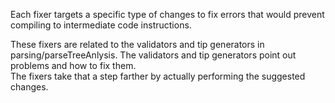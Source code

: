 Each fixer targets a specific type of changes to fix errors that would prevent compiling to intermediate code instructions.

These fixers are related to the validators and tip generators in parsing/parseTreeAnlysis.  The validators and tip generators point out problems and how to fix them.  
The fixers take that a step farther by actually performing the suggested changes.